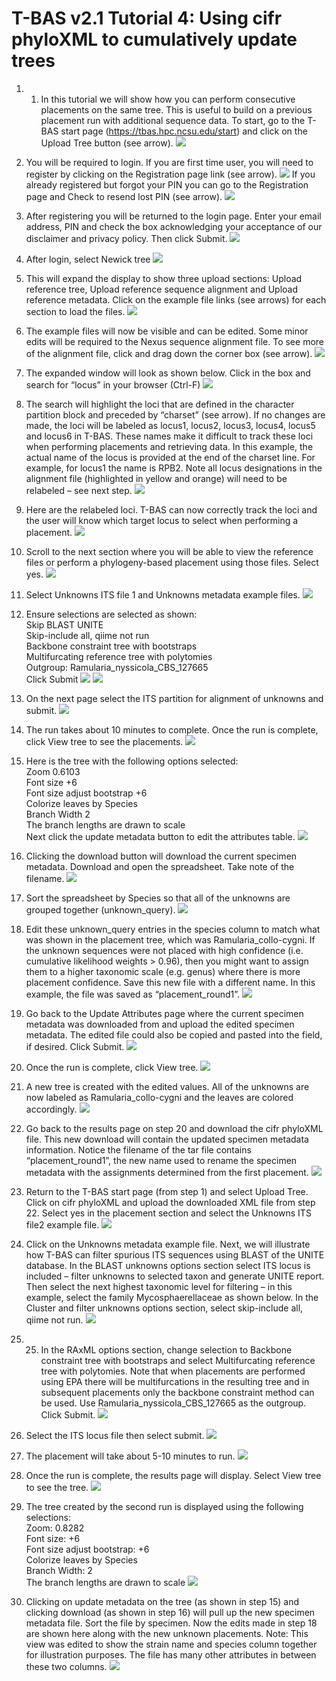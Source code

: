 # T-BAS v2.1 Tutorial 4: Using cifr phyloXML to cumulatively update trees

1. 1) In this tutorial we will show how you can perform consecutive placements on the same tree. This is useful to build on a previous placement run with additional sequence data. To start, go to the T-BAS start page (https://tbas.hpc.ncsu.edu/start) and click on the Upload Tree button (see arrow).
![](images/tbas-tutorial4/Tutorial4.1.png)

2. You will be required to login. If you are first time user, you will need to register by clicking on the Registration page link (see arrow).
![](images/tbas-tutorial4/Tutorial4.2.1.png)
If you already registered but forgot your PIN you can go to the Registration page and Check to resend lost PIN (see arrow).
![](images/tbas-tutorial4/Tutorial4.2.2.png)

3. After registering you will be returned to the login page. Enter your email address, PIN and check the box acknowledging your acceptance of our disclaimer and privacy policy. Then click Submit.
![](images/tbas-tutorial4/Tutorial4.3.png)

4. After login, select Newick tree
![](images/tbas-tutorial4/Tutorial4.4.png)

5.  This will expand the display to show three upload sections: Upload reference tree, Upload reference sequence alignment and Upload reference metadata.  Click on the example file links (see arrows) for each section to load the files.
![](images/tbas-tutorial4/Tutorial4.5.png)

6. The example files will now be visible and can be edited. Some minor edits will be required to the Nexus sequence alignment file. To see more of the alignment file, click and drag down the corner box (see arrow).
![](images/tbas-tutorial4/Tutorial4.6.png)

7. The expanded window will look as shown below.  Click in the box and search for “locus” in your browser (Ctrl-F)
![](images/tbas-tutorial4/Tutorial4.7.png)

8. The search will highlight the loci that are defined in the character partition block and preceded by “charset” (see arrow). If no changes are made, the loci will be labeled as locus1, locus2, locus3, locus4, locus5 and locus6 in T-BAS. These names make it difficult to track these loci when performing placements and retrieving data. In this example, the actual name of the locus is provided at the end of the charset line. For example, for locus1 the name is RPB2. Note all locus designations in the alignment file (highlighted in yellow and orange) will need to be relabeled – see next step.
![](images/tbas-tutorial4/Tutorial4.8.png)

9. Here are the relabeled loci. T-BAS can now correctly track the loci and the user will know which target locus to select when performing a placement.
![](images/tbas-tutorial4/Tutorial4.9.png)

10.  Scroll to the next section where you will be able to view the reference files or perform a phylogeny-based placement using those files. Select yes.
![](images/tbas-tutorial4/Tutorial4.10.png)

11. Select Unknowns ITS file 1 and Unknowns metadata example files.
![](images/tbas-tutorial4/Tutorial4.11.png)

12. Ensure selections are selected as shown:  
    Skip BLAST UNITE  
    Skip-include all, qiime not run  
    Backbone constraint tree with bootstraps  
    Multifurcating reference tree with polytomies  
    Outgroup: Ramularia_nyssicola_CBS_127665  
    Click Submit
![](images/tbas-tutorial4/Tutorial4.12.1.png)
![](images/tbas-tutorial4/Tutorial4.12.2.png)

13. On the next page select the ITS partition for alignment of unknowns and submit.
![](images/tbas-tutorial4/Tutorial4.13.png)

14. The run takes about 10 minutes to complete. Once the run is complete, click View tree to see the placements.
![](images/tbas-tutorial4/Tutorial4.14.png)

15. Here is the tree with the following options selected:  
    Zoom 0.6103  
    Font size +6  
    Font size adjust bootstrap +6  
    Colorize leaves by Species  
    Branch Width 2   
    The branch lengths are drawn to scale  
    Next click the update metadata button to edit the attributes table.
![](images/tbas-tutorial4/Tutorial4.15.png)

16. Clicking the download button will download the current specimen metadata. Download and open the spreadsheet. Take note of the filename.
![](images/tbas-tutorial4/Tutorial4.16.png)

17. Sort the spreadsheet by Species so that all of the unknowns are grouped together (unknown_query). 
![](images/tbas-tutorial4/Tutorial4.17.png)

18.  Edit these unknown_query entries in the species column to match what was shown in the placement tree, which was Ramularia_collo-cygni.  If the unknown sequences were not placed with high confidence (i.e. cumulative likelihood weights > 0.96), then you might want to assign them to a higher taxonomic scale (e.g. genus) where there is more placement confidence. Save this new file with a different name. In this example, the file was saved as “placement_round1”.
![](images/tbas-tutorial4/Tutorial4.18.png)

19. Go back to the Update Attributes page where the current specimen metadata was downloaded from and upload the edited specimen metadata. The edited file could also be copied and pasted into the field, if desired. Click Submit.
![](images/tbas-tutorial4/Tutorial4.19.png)

20. Once the run is complete, click View tree.
![](images/tbas-tutorial4/Tutorial4.20.png)

21. A new tree is created with the edited values. All of the unknowns are now labeled as Ramularia_collo-cygni and the leaves are colored accordingly.
![](images/tbas-tutorial4/Tutorial4.21.png) 

22. Go back to the results page on step 20 and download the cifr phyloXML file. This new download will contain the updated specimen metadata information. Notice the filename of the tar file contains “placement_round1”, the new name used to rename the specimen metadata with the assignments determined from the first placement.
![](images/tbas-tutorial4/Tutorial4.22.png)

23. Return to the T-BAS start page (from step 1) and select Upload Tree. Click on cifr phyloXML and upload the downloaded XML file from step 22. Select yes in the placement section and select the Unknowns ITS file2 example file.
![](images/tbas-tutorial4/Tutorial4.23.png)

24. Click on the Unknowns metadata example file. Next, we will illustrate how T-BAS can filter spurious ITS sequences using BLAST of the UNITE database. In the BLAST unknowns options section select ITS locus is included – filter unknowns to selected taxon and generate UNITE report. Then select the next highest taxonomic level for filtering – in this example, select the family Mycosphaerellaceae as shown below. In the Cluster and filter unknowns options section, select skip-include all, qiime not run.
![](images/tbas-tutorial4/Tutorial4.24.png)

25. 25) In the RAxML options section, change selection to Backbone constraint tree with bootstraps and select Multifurcating reference tree with polytomies. Note that when placements are performed using EPA there will be multifurcations in the resulting tree and in subsequent placements only the backbone constraint method can be used.  Use Ramularia_nyssicola_CBS_127665 as the outgroup. Click Submit.
![](images/tbas-tutorial4/Tutorial4.25.png)

26. Select the ITS locus file then select submit.
![](images/tbas-tutorial4/Tutorial4.26.png)

27. The placement will take about 5-10 minutes to run.
![](images/tbas-tutorial4/Tutorial4.27.png)

28. Once the run is complete, the results page will display. Select View tree to see the tree.
![](images/tbas-tutorial4/Tutorial4.28.png)

29. The tree created by the second run is displayed using the following selections:  
    Zoom: 0.8282  
    Font size: +6  
    Font size adjust bootstrap: +6  
    Colorize leaves by Species  
    Branch Width: 2  
    The branch lengths are drawn to scale
![](images/tbas-tutorial4/Tutorial4.29.png)

30. Clicking on update metadata on the tree (as shown in step 15) and clicking download (as shown in step 16) will pull up the new specimen metadata file. Sort the file by specimen. Now the edits made in step 18 are shown here along with the new unknown placements. Note: This view was edited to show the strain name and species column together for illustration purposes. The file has many other attributes in between these two columns.
![](images/tbas-tutorial4/Tutorial4.30.png)